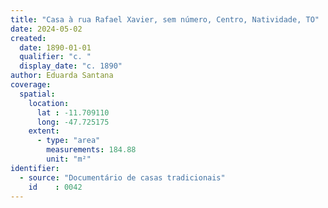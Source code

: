 ```yaml
---
title: "Casa à rua Rafael Xavier, sem número, Centro, Natividade, TO"
date: 2024-05-02
created:
  date: 1890-01-01
  qualifier: "c. "
  display_date: "c. 1890"
author: Eduarda Santana
coverage:
  spatial:
    location:
      lat : -11.709110
      long: -47.725175
    extent:
      - type: "area"
        measurements: 184.88
        unit: "m²"
identifier:
  - source: "Documentário de casas tradicionais"
    id    : 0042
---
```


